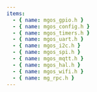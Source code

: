 ```yaml
---
items:
  - { name: mgos_gpio.h }
  - { name: mgos_config.h }
  - { name: mgos_timers.h }
  - { name: mgos_uart.h }
  - { name: mgos_i2c.h }
  - { name: mgos_spi.h }
  - { name: mgos_mqtt.h }
  - { name: mgos_hal.h }
  - { name: mgos_wifi.h }
  - { name: mg_rpc.h }
---
```

